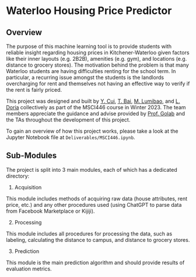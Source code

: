 # Waterloo Housing Price Predictor

## Overview

The purpose of this machine learning tool is to provide students with reliable insight regarding housing prices in Kitchener-Waterloo given factors like their inner layouts (e.g. 2B2B), amenities (e.g. gym), and locations (e.g. distance to grocery stores). The motivation behind the problem is that many Waterloo students are having difficulties renting for the school term. In particular, a recurring issue amongst the students is the landlords overcharging for rent and themselves not having an effective way to verify if the rent is fairly priced.

This project was designed and built by [Y. Cui](https://www.linkedin.com/in/yuanlong-tony-cui/), [T. Bai](https://www.linkedin.com/in/uwjackie/), [M. Lumibao](https://www.linkedin.com/in/michaellumibao/), and [L. Doria](https://www.linkedin.com/in/lukedoria/) collectively as part of the MSCI446 course in Winter 2023. The team members appreciate the guidance and advise provided by [Prof. Golab](https://uwaterloo.ca/management-sciences/profile/lgolab) and the TAs throughout the development of this project.

To gain an overview of how this project works, please take a look at the Jupyter Notebook file at `Deliverables/MSCI446.ipynb`.

## Sub-Modules

The project is split into 3 main modules, each of which has a dedicated directory:

1. Acquisition

This module includes methods of acquiring raw data (house attributes, rent price, etc.) and any other procedures used (using ChatGPT to parse data from Facebook Marketplace or Kijiji).

2. Processing

This module includes all procedures for processing the data, such as labeling, calculating the distance to campus, and distance to grocery stores.

3. Prediction

This module is the main prediction algorithm and should provide results of evaluation metrics.
